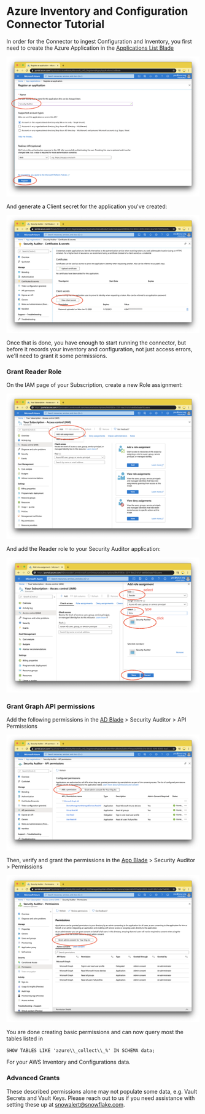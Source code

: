 # Azure Inventory and Configuration Connector Tutorial

In order for the Connector to ingest Configuration and Inventory, you first need to create the Azure Application in the [Applications List Blade](https://portal.azure.com/?quickstart=true#blade/Microsoft_AAD_RegisteredApps/ApplicationsListBlade)

![Step 1a: Register an Application](./step1a.png "Register Security Auditor App")

And generate a Client secret for the application you've created:

![Step 1b: Get Client Secret](./step1b.png "Get Client Secret")

Once that is done, you have enough to start running the connector, but before it records your inventory and configuration, not just access errors, we'll need to grant it some permissions.

### Grant Reader Role

On the IAM page of your Subscription, create a new Role assignment:

![Step 2a: Create Role](./step2a.png "Create Role Grant")

And add the Reader role to your Security Auditor application:

![Step 2b: Create Role](./step2b.png "Grant Application Reader Role")

### Grant Graph API permissions

Add the following permissions in the [AD Blade](https://portal.azure.com/?quickstart=true#blade/Microsoft_AAD_IAM/ActiveDirectoryMenuBlade/RegisteredApps) > Security Auditor > API Permissions

![Step 3a: Add Permissions](./step3a.png "Add Permissions")

Then, verify and grant the permissions in the [App Blade](https://portal.azure.com/?quickstart=true#blade/Microsoft_AAD_IAM/StartboardApplicationsMenuBlade) > Security Auditor > Permissions

![Step 3a: Grant Permissions](./step3b.png "Grant Permissions")

You are done creating basic permissions and can now query most the tables listed in

~~~
SHOW TABLES LIKE 'azure\\_collect\\_%' IN SCHEMA data;
~~~

For your AWS Inventory and Configurations data.

### Advanced Grants

These described permissions alone may not populate some data, e.g. Vault Secrets and Vault Keys. Please reach out to us if you need assistance with setting these up at [snowalert@snowflake.com](mailto:snowalert@snowflake.com).
